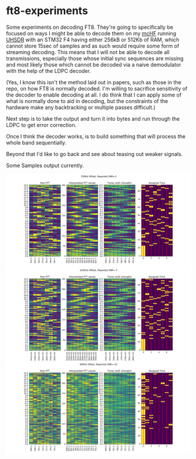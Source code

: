 # ft8-experiments

Some experiments on decoding FT8. They're going to specifically be
focused on ways I might be able to decode them on my
[mcHF](http://www.m0nka.co.uk/?page_id=2) running
[UHSDR](https://github.com/df8oe/UHSDR) with an STM32 F4 having either
256kB or 512Kb of RAM, which cannot store 15sec of samples and as such
would require some form of streaming decoding. This means that I will
not be able to decode all transmissions, especially those whose initial
sync sequences are missing and most likely those which cannot be decoded
via a naive demodulator with the help of the LDPC decoder.

(Yes, I know this isn't the method laid out in papers, such as those in
the repo, on how FT8 is normally decoded. I'm willing to sacrifice
sensitivity of the decoder to enable decoding at all. I do think that I
can apply some of what is normally done to aid in decoding, but the
constraints of the hardware make any backtracking or multiple passes
difficult.)

Next step is to take the output and turn it into bytes and run through
the LDPC to get error correction.

Once I think the decoder works, is to build something that
will process the whole band sequentially.

Beyond that I'd like to go back and see about teasing out weaker
signals.

Some Samples output currently.  

![558Hz SNR=3](558Hz_SNR_3.png)
![1045Hz SNR=-4](1045Hz_SNR_-7.png)
![690Hz SNR=-22](690Hz_SNR_-22.png)
